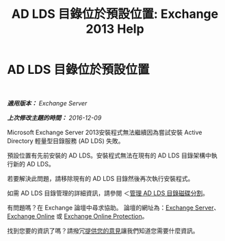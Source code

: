 ﻿---
title: 'AD LDS 目錄位於預設位置: Exchange 2013 Help'
TOCTitle: AD LDS 目錄位於預設位置
ms:assetid: cf830dec-dd74-47b2-bee2-b8956f8023ce
ms:mtpsurl: https://technet.microsoft.com/zh-tw/library/ms.exch.setupreadiness.adamdatapathexists(v=EXCHG.150)
ms:contentKeyID: 50474302
ms.date: 05/21/2018
mtps_version: v=EXCHG.150
ms.translationtype: MT
---

# AD LDS 目錄位於預設位置

 

_**適用版本：** Exchange Server_

_**上次修改主題的時間：** 2016-12-09_

Microsoft Exchange Server 2013安裝程式無法繼續因為嘗試安裝 Active Directory 輕量型目錄服務 (AD LDS) 失敗。

預設位置有先前安裝的 AD LDS。安裝程式無法在現有的 AD LDS 目錄架構中執行新的 AD LDS。

若要解決此問題，請移除現有的 AD LDS 目錄然後再次執行安裝程式。

如需 AD LDS 目錄管理的詳細資訊，請參閱 ＜[管理 AD LDS 目錄磁碟分割](https://go.microsoft.com/fwlink/p/?linkid=272302)。

有問題嗎？在 Exchange 論壇中尋求協助。 論壇的網址為：[Exchange Server](https://go.microsoft.com/fwlink/p/?linkid=60612)、 [Exchange Online](https://go.microsoft.com/fwlink/p/?linkid=267542) 或 [Exchange Online Protection](https://go.microsoft.com/fwlink/p/?linkid=285351)。

找到您要的資訊了嗎？請撥冗[提供您的意見](mailto:exsetuphelpfeedback@microsoft.com?subject=exchange%202013%20setup%20help%20feedbac)讓我們知道您需要什麼資訊。

